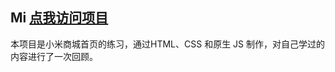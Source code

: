 ## Mi [点我访问项目](https://li1304553726.github.io/work/)

本项目是小米商城首页的练习，通过HTML、CSS 和原生 JS 制作，对自己学过的内容进行了一次回顾。
